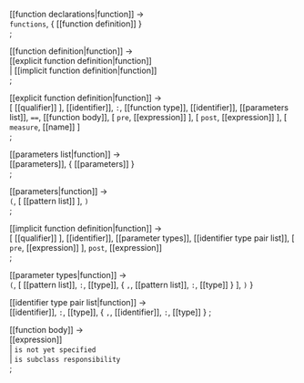 [[function declarations|function]] → <br />
  `functions`, { [[function definition]] } <br />
;

[[function definition|function]] → <br />
  [[explicit function definition|function]] <br />
| [[implicit function definition|function]] <br />
;

[[explicit function definition|function]] → <br />
  [ [[qualifier]] ], [[identifier]], `:`, [[function type]], [[identifier]], [[parameters list]], `==`, [[function body]], [ `pre`, [[expression]] ], [ `post`, [[expression]] ], [ `measure`, [[name]] ] <br />
;

[[parameters list|function]] → <br />
  [[parameters]], { [[parameters]] } <br />
;

[[parameters|function]] → <br />
  `(`, [ [[pattern list]] ], `)` <br />
;

[[implicit function definition|function]] → <br />
  [ [[qualifier]] ], [[identifier]], [[parameter types]], [[identifier type pair list]], [ `pre`, [[expression]] ], `post`, [[expression]] <br />
;

[[parameter types|function]] → <br />
 `(`, [ [[pattern list]], `:`, [[type]], { `,`, [[pattern list]], `:`, [[type]] } ], `)`
}

[[identifier type pair list|function]] → <br />
  [[identifier]], `:`, [[type]], { `,`, [[identifier]], `:`, [[type]] }
;

[[function body]] → <br />
  [[expression]] <br />
| `is not yet specified` <br />
| `is subclass responsibility` <br />
;

